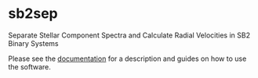 # sb2sep
Separate Stellar Component Spectra and Calculate Radial Velocities in SB2 Binary Systems

Please see the [documentation](https://jsinkbaek.github.io/sb2sep/) for a description and guides on how to use the software.
